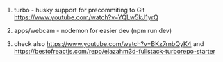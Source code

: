 1. turbo - husky support for precommiting to Git https://www.youtube.com/watch?v=YQLw5kJ1yrQ
2. apps/webcam - nodemon for easier dev  (npm run dev)

3. check also https://www.youtube.com/watch?v=BKz7rnbQyK4 and https://bestofreactjs.com/repo/ejazahm3d-fullstack-turborepo-starter

